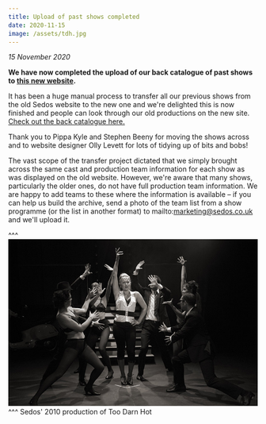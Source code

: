 ```yaml
---
title: Upload of past shows completed
date: 2020-11-15
image: /assets/tdh.jpg
---
```

*15 November 2020*

**We have now completed the upload of our back catalogue of past shows to [this new website](https://sedos.co.uk/news/2020-06-02-sedos-launches-new-website).**

It has been a huge manual process to transfer all our previous shows from the old Sedos website to the new one and we're delighted this is now finished and people can look through our old productions on the new site. [Check out the back catalogue here.](https://sedos.co.uk/past-productions) 

Thank you to Pippa Kyle and Stephen Beeny for moving the shows across and to website designer Olly Levett for lots of tidying up of bits and bobs!

The vast scope of the transfer project dictated that we simply brought across the same cast and production team information for each show as was displayed on the old website. However, we're aware that many shows, particularly the older ones, do not have full production team information. We are happy to add teams to these where the information is available – if you can help us build the archive, send a photo of the team list from a show programme (or the list in another format) to mailto:marketing@sedos.co.uk and we'll upload it. 

^^^ ![](/assets/tdh.jpg)
^^^ Sedos' 2010 production of Too Darn Hot